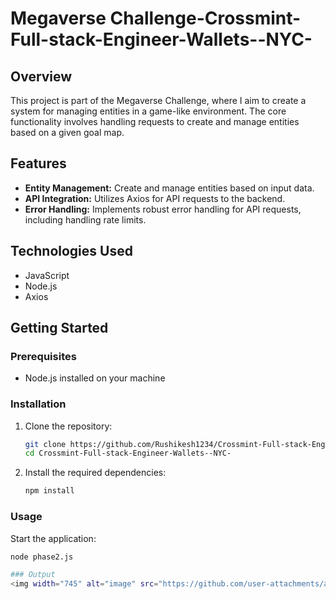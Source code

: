 # Megaverse Challenge-Crossmint-Full-stack-Engineer-Wallets--NYC-

## Overview

This project is part of the Megaverse Challenge, where I aim to create a system for managing entities in a game-like environment. The core functionality involves handling requests to create and manage entities based on a given goal map.

## Features

- **Entity Management:** Create and manage entities based on input data.
- **API Integration:** Utilizes Axios for API requests to the backend.
- **Error Handling:** Implements robust error handling for API requests, including handling rate limits.

## Technologies Used

- JavaScript
- Node.js
- Axios

## Getting Started

### Prerequisites

- Node.js installed on your machine

### Installation

1. Clone the repository:

   ```bash
   git clone https://github.com/Rushikesh1234/Crossmint-Full-stack-Engineer-Wallets--NYC-.git
   cd Crossmint-Full-stack-Engineer-Wallets--NYC-

2. Install the required dependencies:

   ```bash
   npm install

### Usage
Start the application:

  ```bash
  node phase2.js

### Output
<img width="745" alt="image" src="https://github.com/user-attachments/assets/6950d24e-6296-42dd-baa0-1ef0edd340c3">

